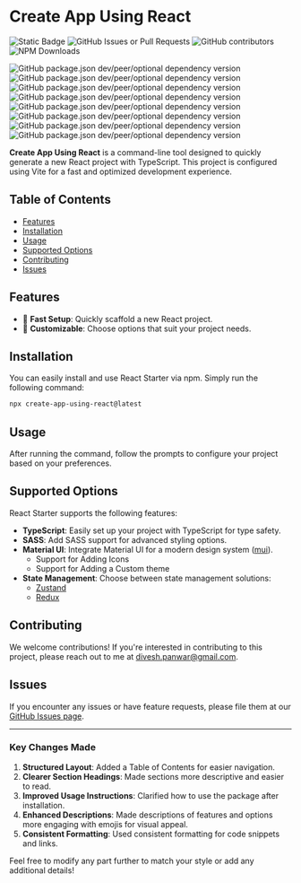 # Create App Using React

![Static Badge](https://img.shields.io/badge/PR-welcome-green?style=flat)
![GitHub Issues or Pull Requests](https://img.shields.io/github/issues/diveshpanwar/create-react-starter)
![GitHub contributors](https://img.shields.io/github/contributors/diveshpanwar/create-react-starter?color=orange)
![NPM Downloads](https://img.shields.io/npm/dw/create-app-using-react)

![GitHub package.json dev/peer/optional dependency version](https://img.shields.io/github/package-json/dependency-version/diveshpanwar/create-react-starter/dev/%40emotion%2Freact)
![GitHub package.json dev/peer/optional dependency version](https://img.shields.io/github/package-json/dependency-version/diveshpanwar/create-react-starter/dev/%40emotion%2Fstyled)
![GitHub package.json dev/peer/optional dependency version](https://img.shields.io/github/package-json/dependency-version/diveshpanwar/create-react-starter/dev/%40mui%2Ficons-material)
![GitHub package.json dev/peer/optional dependency version](https://img.shields.io/github/package-json/dependency-version/diveshpanwar/create-react-starter/dev/%40mui%2Fmaterial)
![GitHub package.json dev/peer/optional dependency version](https://img.shields.io/github/package-json/dependency-version/diveshpanwar/create-react-starter/dev/%40reduxjs%2Ftoolkit)
![GitHub package.json dev/peer/optional dependency version](https://img.shields.io/github/package-json/dependency-version/diveshpanwar/create-react-starter/dev/react-redux)
![GitHub package.json dev/peer/optional dependency version](https://img.shields.io/github/package-json/dependency-version/diveshpanwar/create-react-starter/dev/sass)
![GitHub package.json dev/peer/optional dependency version](https://img.shields.io/github/package-json/dependency-version/diveshpanwar/create-react-starter/dev/zustand)

**Create App Using React** is a command-line tool designed to quickly generate a new React project with TypeScript. This project is configured using Vite for a fast and optimized development experience.

## Table of Contents

- [Features](#features)
- [Installation](#installation)
- [Usage](#usage)
- [Supported Options](#supported-options)
- [Contributing](#contributing)
- [Issues](#issues)

## Features

- 🚀 **Fast Setup**: Quickly scaffold a new React project.
- 🔧 **Customizable**: Choose options that suit your project needs.

## Installation

You can easily install and use React Starter via npm. Simply run the following command:

```bash
npx create-app-using-react@latest
```

## Usage

After running the command, follow the prompts to configure your project based on your preferences.

## Supported Options

React Starter supports the following features:

- **TypeScript**: Easily set up your project with TypeScript for type safety.
- **SASS**: Add SASS support for advanced styling options.
- **Material UI**: Integrate Material UI for a modern design system ([mui](https://mui.com/material-ui/)).
  - Support for Adding Icons
  - Support for Adding a Custom theme
- **State Management**: Choose between state management solutions:
  - [Zustand](https://zustand.docs.pmnd.rs/getting-started/introduction)
  - [Redux](https://redux.js.org/introduction/getting-started)

## Contributing

We welcome contributions! If you're interested in contributing to this project, please reach out to me at [divesh.panwar@gmail.com](mailto:divesh.panwar@gmail.com).

## Issues

If you encounter any issues or have feature requests, please file them at our [GitHub Issues page](https://github.com/diveshpanwar/create-react-starter/issues).

---

### Key Changes Made

1. **Structured Layout**: Added a Table of Contents for easier navigation.
2. **Clearer Section Headings**: Made sections more descriptive and easier to read.
3. **Improved Usage Instructions**: Clarified how to use the package after installation.
4. **Enhanced Descriptions**: Made descriptions of features and options more engaging with emojis for visual appeal.
5. **Consistent Formatting**: Used consistent formatting for code snippets and links.

Feel free to modify any part further to match your style or add any additional details!
